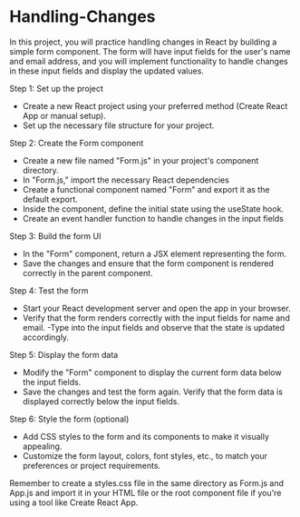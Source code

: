 # Handling-Changes

In this project, you will
practice handling changes
in React by building a 
simple form component.
The form will have input
fields for the user's name
and email address, and
you will implement
functionality to handle
changes in these input
fields and display the 
updated values.

Step 1: Set up the project

- Create a new React project
using your preferred method
(Create React App or manual setup).
- Set up the necessary 
file structure for your project.

Step 2: Create the Form component

- Create a new file named
"Form.js" in your project's
component directory.
- In "Form.js," import the
necessary React dependencies
- Create a functional component
named "Form" and export it
as the default export.
- Inside the component, define
the initial state
using the useState hook.
- Create an event handler
function to handle changes
in the input fields

Step 3: Build the form UI

- In the "Form" component,
return a JSX element
representing the form.
- Save the changes and ensure
that the form component is
rendered correctly in
the parent component.

Step 4: Test the form

- Start your React development
server and open the app
in your browser.
- Verify that the form renders
correctly with the input
fields for name and email.
-Type into the input fields
and observe that the state
is updated accordingly.

Step 5: Display the form data

- Modify the "Form" component
to display the current form
data below the input fields.
- Save the changes and test
the form again. Verify that
the form data is displayed
correctly below the input fields.

Step 6: Style the form (optional)

- Add CSS styles to the form
and its components to make
it visually appealing.
- Customize the form layout,
colors, font styles, etc.,
to match your preferences
or project requirements.

Remember to create a styles.css
file in the same directory as
Form.js and App.js and import it
in your HTML file or the root
component file if you're using
a tool like Create React App.

